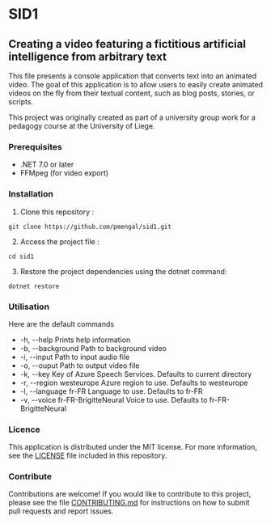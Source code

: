 ﻿# SID1

## Creating a video featuring a fictitious artificial intelligence from arbitrary text

This file presents a console application that converts text into an animated video. The goal of this application is to allow users to easily create animated videos on the fly from their textual content, such as blog posts, stories, or scripts.

This project was originally created as part of a university group work for a pedagogy course at the University of Liege.

### Prerequisites

- .NET 7.0 or later
- FFMpeg (for video export)

### Installation

1. Clone this repository  :

```
git clone https://github.com/pmengal/sid1.git
```

2. Access the project file :

```
cd sid1
```

3. Restore the project dependencies using the dotnet command:

```
dotnet restore
```

### Utilisation

Here are the default commands

* -h, --help                                  Prints help information
* -b, --background                            Path to background video
* -i, --input                                 Path to input audio file
* -o, --ouput                                 Path to output video file
* -k, --key                                   Key of Azure Speech Services. Defaults to current directory
* -r, --region        westeurope              Azure region to use. Defaults to westeurope
* -l, --language      fr-FR                   Language to use. Defaults to fr-FR
* -v, --voice         fr-FR-BrigitteNeural    Voice to use. Defaults to fr-FR-BrigitteNeural

### Licence

This application is distributed under the MIT license. For more information, see the [LICENSE](LICENSE) file included in this repository.

### Contribute

Contributions are welcome! If you would like to contribute to this project, please see the file [CONTRIBUTING.md](CONTRIBUTING.md) for instructions on how to submit pull requests and report issues.
